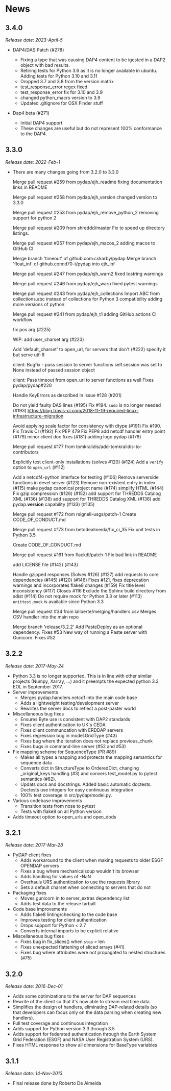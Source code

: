 News
====

3.4.0
-----

*Release date: 2023-April-5*

* DAP4/DAS Patch (#278)
  * Fixing a type that was causing DAP4 content to be igested in a DAP2 object with bad results.
  * Retiring tests for Python 3.6 as it is no longer available in ubuntu. Adding tests for Python 3.10 and 3.11
  * Dropped 3.7 and 3.8 from the version matrix
  * test_response_error regex fixed
  * test_response_error fix for 3.10 and 3.9
  * changed python_macro version to 3.9
  * Updated .gitignore for OSX Finder stuff

* Dap4 beta (#271)
  * Initial DAP4 support
  * These changes are useful but do not represent 100% conformance to the DAP4.

3.3.0
-----

*Release date: 2022-Feb-1*

* There are many changes going from 3.2.0 to 3.3.0

  Merge pull request #259 from pydap/ejh_readme
  fixing documentation links in README
  
  Merge pull request #258 from pydap/ejh_version
  changed version to 3.3.0
  
  Merge pull request #253 from pydap/ejh_remove_python_2
  removing support for python 2
  
  Merge pull request #209 from shreddd/master
  Fix to speed up directory listings.
  
  Merge pull request #257 from pydap/ejh_macos_2
  adding macos to GitHub CI
  
  Merge branch 'timeout' of github.com:cskarby/pydap
  Merge branch 'float_inf' of github.com:d70-t/pydap into ejh_inf
  
  Merge pull request #247 from pydap/ejh_warn2
  fixed tostring warnings
  
  Merge pull request #246 from pydap/ejh_warn
  fixed pytest warnings
  
  Merge pull request #243 from pydap/ejh_collections
  Import ABC from collections.abc instead of collections for Python 3 compatibility
  adding more versions of python

  Merge pull request #241 from pydap/ejh_t1
  adding GitHub actions CI workflow
  
  fix pos arg (#225)

  WIP: add user_charset arg (#223)

  Add 'default_charset' to open_url, for servers that don't (#222)
  specify it but serve utf-8

  client: Bugfix - pass session to server functions
  self.session was set to None instead of passed session object

  client: Pass timeout from open_url to server functions as well
  Fixes pydap/pydap#220

  Handle KeyErrors as described in issue #128 (#201)

  Do not yield faulty DAS lines (#195)
  Fix #194.
  `sudo` is no longer needed (#193)
  https://blog.travis-ci.com/2018-11-19-required-linux-infrastructure-migration

  Avoid applying scale factor for consistency with dtype (#191)
  Fix #190.
  Fix Travis CI (#192)
  Fix PEP 479
  Fix PEP8
  add netcdf handler entry point (#179)
  minor client doc fixes (#181)
  adding logo pydap (#178)

  Merge pull request #177 from tomkralidis/add-tomkralidis-to-contributors

  Explicitly test client-only installations (solves #120) (#124)
  Add a ``verify`` option to ``open_url`` (#112)

  Add a netcdf4-python interface for testing (#106)
  Remove serverside functions in devel server (#123)
  Remove non-existent entry in index (#115)
  make pydap canonical project name (#174)
  simplify HTML (#144)
  Fix gzip compression (#126) (#152)
  add support for THREDDS Catalog XML (#136) (#138)
  add support for THREDDS Catalog XML (#136)
  add pydap.__version__ capability (#133) (#135)

  Merge pull request #172 from rsignell-usgs/patch-1
  Create CODE_OF_CONDUCT.md

  Merge pull request #173 from betodealmeida/fix_ci_35
  Fix unit tests in Python 3.5

  Create CODE_OF_CONDUCT.md

  Merge pull request #161 from flackdl/patch-1
  Fix bad link in README

  add LICENSE file (#142) (#143)

  Handle gzipped responses (Solves #126) (#127)
  add requests to core dependencies (#145) (#120) (#146)
  Fixes #121, fixes deprecation warnings and incorporates flake8 changes (#159)
  Fix title level inconsistency (#117)
  Closes #116
  Exclude the Sphinx build directory from sdist (#114)
  Do not require mock for Python 3.3 or later (#113)
  `unittest.mock` is available since Python 3.3

  Merge pull request #34 from laliberte/merging/handlers.csv
  Merges CSV handler into the main repo

  Merge branch 'release/3.2.2'
  Add PasteDeploy as an optional dependency. Fixes #53
  New way of running a Paste server with Gunicorn. Fixes #52

3.2.2
-----

*Release date: 2017-May-24*

* Python 3.3 is no longer supported. This is in line with
  other similar projects (Numpy, Xarray, ...) and it preempts the
  expected python 3.3 EOL in September 2017.
* Server improvements
  * Merges pydap.handlers.netcdf into the main code base
  * Adds a lightweight testing/development server
  * Rewrites the server docs to reflect a post-paster world
* Miscellaneous bug fixes
  * Ensures Byte use is consistent with DAP2 standards
  * Fixes client authentication to UK's CEDA
  * Fixes client communcation with ERDDAP servers
  * Fixes regression bug in model.GridType (#43)
  * Fixes bug where the iteration does not replace previous_chunk
  * Fixes bugs in command-line server (#52 and #53)
* Fix mapping scheme for SequenceType (PR #89)
  * Makes all types a mapping and protects the mapping semantics for sequence data
  * Converts dict in StructureType to OrderedDict, changing
    _original_keys handling (#3) and convers test_model.py to pytest
    semantics (#82).
  * Updats docs and docstrings. Added basic automatic
    doctests. Doctests use integers for easy continuous integration
  * 100% test coverage in src/pydap/model.py.
* Various codebase improvements
  * Transition tests from nose to pytest
  * Tests with flake8 on all Python version
* Adds timeout option to open_urls and open_dods


3.2.1
-----

*Release date: 2017-Mar-28*

* PyDAP client fixes
  * Adds workaround to the client when making requests to older ESGF OPENDAP servers
  * Fixes a bug where mechanicalsoup wouldn't its browser
  * Adds handling for values of -NaN
  * Overhauls URS authentication to use the requests library
  * Sets a default charset when connecting to servers that do not
* Packaging fixes
  * Moves gunicorn in to server_extras dependency list
  * Adds test data to the release tarball
* Code base improvements
  * Adds flake8 linting/checking to the code base
  * Improves testing for client authentication
  * Drops support for Python < 2.7
  * Converts internal imports to be explicit relative
* Miscellaneous bug fixes
  * Fixes bug in fix_slices() when `stop` > len
  * Fixes unexpected flattening of sliced arrays (#41)
  * Fixes bug where attributes were not propagated to nested structures (#75)


3.2.0
-----

*Release date: 2016-Dec-01*

* Adds some optimizations to the server for DAP sequences
* Rewrite of the client so that it's now able to stream real time data
* Simplifies the design of handlers, eliminating DAP-related details
  (so that developers can focus only on the data parsing when creating
  new handlers).
* Full test coverage and continuous integration
* Adds support for Python version 3.3 through 3.5
* Adds support for federated authentication through the Earth System
  Grid Federation (ESGF) and NASA User Registration System (URS).
* Fixes HTML response to show all dimensions for BaseType variables

3.1.1
-----

*Release date: 14-Nov-2013*

* Final release done by Roberto De Almeida
